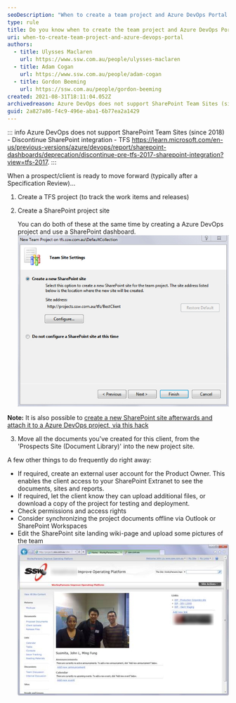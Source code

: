 ```yaml
---
seoDescription: "When to create a team project and Azure DevOps Portal for a prospect/client? Create a TFS project and SharePoint site once a prospect/ client is ready to move forward after a Specification Review."
type: rule
title: Do you know when to create the team project and Azure DevOps Portal for a prospect/client?
uri: when-to-create-team-project-and-azure-devops-portal
authors:
  - title: Ulysses Maclaren
    url: https://www.ssw.com.au/people/ulysses-maclaren
  - title: Adam Cogan
    url: https://www.ssw.com.au/people/adam-cogan
  - title: Gordon Beeming
    url: https://ssw.com.au/people/gordon-beeming
created: 2021-08-31T18:11:04.052Z
archivedreason: Azure DevOps does not support SharePoint Team Sites (since 2018) - Discontinue SharePoint integration - TFS https://learn.microsoft.com/en-us/previous-versions/azure/devops/report/sharepoint-dashboards/deprecation/discontinue-pre-tfs-2017-sharepoint-integration?view=tfs-2017. Replaced by https://ssw.com.au/rules/connect-crm-to-microsoft-teams
guid: 2a827a86-f4c9-496e-aba1-6b77ea2a1429
---
```


::: info
Azure DevOps does not support SharePoint Team Sites (since 2018) - Discontinue SharePoint integration - TFS <https://learn.microsoft.com/en-us/previous-versions/azure/devops/report/sharepoint-dashboards/deprecation/discontinue-pre-tfs-2017-sharepoint-integration?view=tfs-2017>.
:::

When a prospect/client is ready to move forward (typically after a Specification Review)...

<!--endintro-->

1. Create a TFS project (to track the work items and releases)
2. Create a SharePoint project site

   You can do both of these at the same time by creating a Azure DevOps project and use a SharePoint dashboard.
   ![Figure: Choose to create a new SharePoint site when creating Azure DevOps project](createnewspsite.jpeg)

**Note:** It is also possible to [create a new SharePoint site afterwards and attach it to a Azure DevOps project, via this hack](/how-to-create-Project-Portal)

3. Move all the documents you've created for this client, from the 'Prospects Site (Document Library)' into the new project site.

A few other things to do frequently do right away:

* If required, create an external user account for the Product Owner. This enables the client access to your SharePoint Extranet to see the documents, sites and reports.
* If required, let the client know they can upload additional files, or download a copy of the project for testing and deployment.
* Check permissions and access rights
* Consider synchronizing the project documents offline via Outlook or SharePoint Workspaces
* Edit the SharePoint site landing wiki-page and upload some pictures of the team
  ![Figure: Once your 'TFS Portal' is ready, add a picture of the team site, prior to letting them know about the new site](addimgtoteamsite.jpeg)

